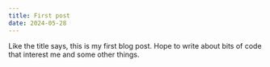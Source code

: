```yaml
---
title: First post
date: 2024-05-28
---
```


Like the title says, this is my first blog post.  Hope to write about bits of code that interest me and some other things.
